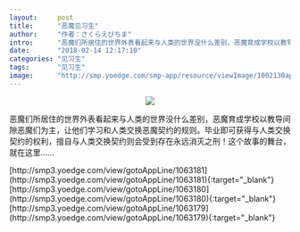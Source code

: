 ```yaml
---
layout:     post
title:      "恶魔见习生"
author:     "作者：さくらえびちま"
intro:      "恶魔们所居住的世界外表看起来与人类的世界没什么差别，恶魔育成学校以教导间隙恶魔们为主，让他们学习和人类交换恶魔契约的规则。毕业即可获得与人类交换契约的权利，擅自与人类交换契约则会受到存在永远消灭之刑！这个故事的舞台，就在这里……"
date:       "2018-02-14 12:17:10"
categories: "见习生"
tags:       "见习生"
image:      "http://smp.yoedge.com/smp-app/resource/viewImage/1002130appline.png"
---
```

<div style="text-align: center">
<p><img src="http://smp.yoedge.com/smp-app/resource/viewImage/1002130appline.png"/></p>
</div>
<p class="post-meta">
<span>恶魔们所居住的世界外表看起来与人类的世界没什么差别，恶魔育成学校以教导间隙恶魔们为主，让他们学习和人类交换恶魔契约的规则。毕业即可获得与人类交换契约的权利，擅自与人类交换契约则会受到存在永远消灭之刑！这个故事的舞台，就在这里……</span>
</p>
[http://smp3.yoedge.com/view/gotoAppLine/1063181](http://smp3.yoedge.com/view/gotoAppLine/1063181){:target="_blank"}
[http://smp3.yoedge.com/view/gotoAppLine/1063180](http://smp3.yoedge.com/view/gotoAppLine/1063180){:target="_blank"}
[http://smp3.yoedge.com/view/gotoAppLine/1063179](http://smp3.yoedge.com/view/gotoAppLine/1063179){:target="_blank"}


